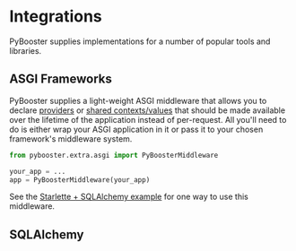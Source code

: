 # Integrations

PyBooster supplies implementations for a number of popular tools and libraries.

## ASGI Frameworks

PyBooster supplies a light-weight ASGI middleware that allows you to declare
[providers](concepts.md#providers) or [shared contexts/values](concepts.md#sharing) that
should be made available over the lifetime of the application instead of per-request.
All you'll need to do is either wrap your ASGI application in it or pass it to your
chosen framework's middleware system.

```python
from pybooster.extra.asgi import PyBoosterMiddleware

your_app = ...
app = PyBoosterMiddleware(your_app)
```

See the [Starlette + SQLAlchemy example](examples.md#starlette-sqlalchemy) for one way
to use this middleware.

## SQLAlchemy
